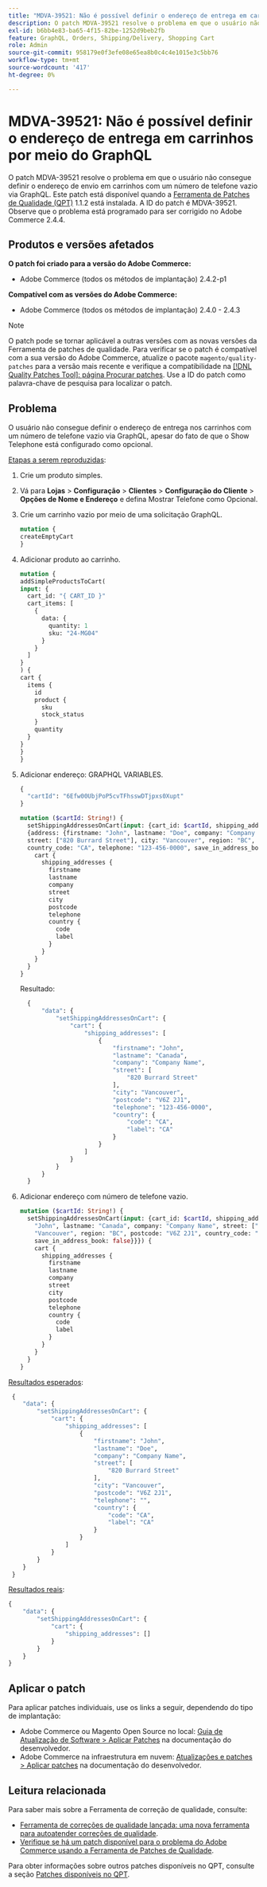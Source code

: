 ```yaml
---
title: "MDVA-39521: Não é possível definir o endereço de entrega em carrinhos por meio do GraphQL"
description: O patch MDVA-39521 resolve o problema em que o usuário não consegue definir o endereço de envio em carrinhos com um número de telefone vazio via GraphQL. Este patch está disponível quando a [Ferramenta de correções de qualidade (QPT)](/help/announcements/adobe-commerce-announcements/magento-quality-patches-released-new-tool-to-self-serve-quality-patches.md) 1.1.2 está instalada. A ID do patch é MDVA-39521. Observe que o problema está programado para ser corrigido no Adobe Commerce 2.4.4.
exl-id: b6bb4e83-ba65-4f15-82be-1252d9beb2fb
feature: GraphQL, Orders, Shipping/Delivery, Shopping Cart
role: Admin
source-git-commit: 958179e0f3efe08e65ea8b0c4c4e1015e3c5bb76
workflow-type: tm+mt
source-wordcount: '417'
ht-degree: 0%

---
```


# MDVA-39521: Não é possível definir o endereço de entrega em carrinhos por meio do GraphQL

O patch MDVA-39521 resolve o problema em que o usuário não consegue definir o endereço de envio em carrinhos com um número de telefone vazio via GraphQL. Este patch está disponível quando a [Ferramenta de Patches de Qualidade (QPT)](/help/announcements/adobe-commerce-announcements/magento-quality-patches-released-new-tool-to-self-serve-quality-patches.md) 1.1.2 está instalada. A ID do patch é MDVA-39521. Observe que o problema está programado para ser corrigido no Adobe Commerce 2.4.4.

## Produtos e versões afetados

**O patch foi criado para a versão do Adobe Commerce:**

* Adobe Commerce (todos os métodos de implantação) 2.4.2-p1

**Compatível com as versões do Adobe Commerce:**

* Adobe Commerce (todos os métodos de implantação) 2.4.0 - 2.4.3

>[!NOTE]
>
>O patch pode se tornar aplicável a outras versões com as novas versões da Ferramenta de patches de qualidade. Para verificar se o patch é compatível com a sua versão do Adobe Commerce, atualize o pacote `magento/quality-patches` para a versão mais recente e verifique a compatibilidade na [[!DNL Quality Patches Tool]: página Procurar patches](https://devdocs.magento.com/quality-patches/tool.html#patch-grid). Use a ID do patch como palavra-chave de pesquisa para localizar o patch.

## Problema

O usuário não consegue definir o endereço de entrega nos carrinhos com um número de telefone vazio via GraphQL, apesar do fato de que o Show Telephone está configurado como opcional.

<u>Etapas a serem reproduzidas</u>:

1. Crie um produto simples.
1. Vá para **Lojas** > **Configuração** > **Clientes** > **Configuração do Cliente** > **Opções de Nome e Endereço** e defina Mostrar Telefone como Opcional.
1. Crie um carrinho vazio por meio de uma solicitação GraphQL.

   ```GraphQL
   mutation {
   createEmptyCart
   }
   ```

1. Adicionar produto ao carrinho.

   ```GraphQL
   mutation {
   addSimpleProductsToCart(
   input: {
     cart_id: "{ CART_ID }"
     cart_items: [
       {
         data: {
           quantity: 1
           sku: "24-MG04"
         }
       }
     ]
   }
   ) {
   cart {
     items {
       id
       product {
         sku
         stock_status
       }
       quantity
     }
   }
   }
   }
   ```

1. Adicionar endereço: GRAPHQL VARIABLES.

   ```GraphQL
   {
     "cartId": "6Efw00UbjPoP5cvTFhsswDTjpxs0Xupt"
   }
   ```

   ```GraphQL
   mutation ($cartId: String!) {
     setShippingAddressesOnCart(input: {cart_id: $cartId, shipping_addresses:
     {address: {firstname: "John", lastname: "Doe", company: "Company Name",
     street: ["820 Burrard Street"], city: "Vancouver", region: "BC", postcode: "V6Z 2J1",
     country_code: "CA", telephone: "123-456-0000", save_in_address_book: false}}}) {
       cart {
         shipping_addresses {
           firstname
           lastname
           company
           street
           city
           postcode
           telephone
           country {
             code
             label
           }
         }
       }
     }
   }
   ```

   Resultado:

   ```GraphQL
     {
         "data": {
             "setShippingAddressesOnCart": {
                 "cart": {
                     "shipping_addresses": [
                         {
                             "firstname": "John",
                             "lastname": "Canada",
                             "company": "Company Name",
                             "street": [
                                 "820 Burrard Street"
                             ],
                             "city": "Vancouver",
                             "postcode": "V6Z 2J1",
                             "telephone": "123-456-0000",
                             "country": {
                                 "code": "CA",
                                 "label": "CA"
                             }
                         }
                     ]
                 }
             }
         }
     }
   ```

1. Adicionar endereço com número de telefone vazio.

   ```GraphQL
   mutation ($cartId: String!) {
     setShippingAddressesOnCart(input: {cart_id: $cartId, shipping_addresses: {address: {firstname:
       "John", lastname: "Canada", company: "Company Name", street: ["820 Burrard Street"], city:
       "Vancouver", region: "BC", postcode: "V6Z 2J1", country_code: "CA", telephone: "123-456-0000",
       save_in_address_book: false}}}) {
       cart {
         shipping_addresses {
           firstname
           lastname
           company
           street
           city
           postcode
           telephone
           country {
             code
             label
           }
         }
       }
     }
   }
   ```

<u>Resultados esperados</u>:

```GraphQL
 {
    "data": {
        "setShippingAddressesOnCart": {
            "cart": {
                "shipping_addresses": [
                    {
                        "firstname": "John",
                        "lastname": "Doe",
                        "company": "Company Name",
                        "street": [
                            "820 Burrard Street"
                        ],
                        "city": "Vancouver",
                        "postcode": "V6Z 2J1",
                        "telephone": "",
                        "country": {
                            "code": "CA",
                            "label": "CA"
                        }
                    }
                ]
            }
        }
    }
 }
```

<u>Resultados reais</u>:

```GraphQL
{
    "data": {
        "setShippingAddressesOnCart": {
            "cart": {
                "shipping_addresses": []
            }
        }
    }
}
```

## Aplicar o patch

Para aplicar patches individuais, use os links a seguir, dependendo do tipo de implantação:

* Adobe Commerce ou Magento Open Source no local: [Guia de Atualização de Software > Aplicar Patches](https://devdocs.magento.com/guides/v2.4/comp-mgr/patching/mqp.html) na documentação do desenvolvedor.
* Adobe Commerce na infraestrutura em nuvem: [Atualizações e patches > Aplicar patches](https://devdocs.magento.com/cloud/project/project-patch.html) na documentação do desenvolvedor.

## Leitura relacionada

Para saber mais sobre a Ferramenta de correção de qualidade, consulte:

* [Ferramenta de correções de qualidade lançada: uma nova ferramenta para autoatender correções de qualidade](/help/announcements/adobe-commerce-announcements/magento-quality-patches-released-new-tool-to-self-serve-quality-patches.md).
* [Verifique se há um patch disponível para o problema do Adobe Commerce usando a Ferramenta de Patches de Qualidade](/help/support-tools/patches-available-in-qpt-tool/check-patch-for-magento-issue-with-magento-quality-patches.md).

Para obter informações sobre outros patches disponíveis no QPT, consulte a seção [Patches disponíveis no QPT](https://support.magento.com/hc/en-us/sections/360010506631-Patches-available-in-MQP-tool-).
